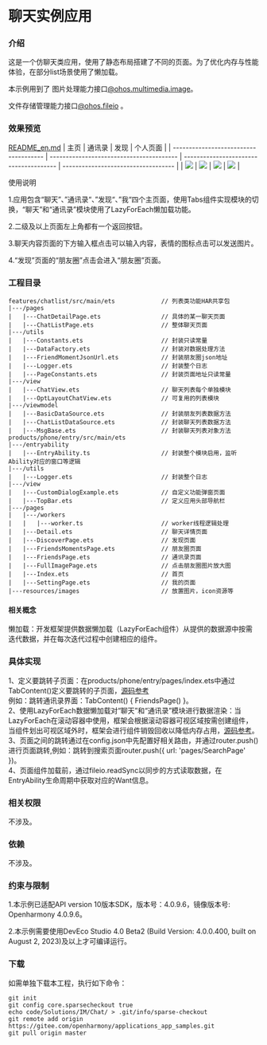 # 聊天实例应用

### 介绍

这是一个仿聊天类应用，使用了静态布局搭建了不同的页面。为了优化内存与性能体验，在部分list场景使用了懒加载。  

本示例用到了 图片处理能力接口[@ohos.multimedia.image](https://gitee.com/openharmony/docs/blob/master/zh-cn/application-dev/reference/apis/js-apis-image.md )。  

文件存储管理能力接口[@ohos.fileio](https://gitee.com/openharmony/docs/blob/master/zh-cn/application-dev/reference/apis/js-apis-fileio.md) 。  

### 效果预览
[README_en.md](README_en.md)
| 主页                                    | 通讯录                                      | 发现                                     | 个人页面                                |
| ------------------------------------- | ---------------------------------------- | -------------------------------------- | ----------------------------------- |
| ![](screenshots/device/chat_home.jpeg) | ![](screenshots/device/chat_address.jpeg) | ![](screenshots/device/chat_found.jpeg) | ![](screenshots/device/chat_me.jpeg) |

使用说明

1.应用包含“聊天”、”通讯录“、”发现“、”我“四个主页面，使用Tabs组件实现模块的切换，“聊天”和“通讯录”模块使用了LazyForEach懒加载功能。

2.二级及以上页面左上角都有一个返回按钮。

3.聊天内容页面的下方输入框点击可以输入内容，表情的图标点击可以发送图片。

4.“发现”页面的“朋友圈”点击会进入“朋友圈”页面。

### 工程目录

```
features/chatlist/src/main/ets             // 列表类功能HAR共享包
|---/pages    
|   |---ChatDetailPage.ets                 // 具体的某一聊天页面            
|   |---ChatListPage.ets                   // 整体聊天页面
|---/utils
|   |---Constants.ets                      // 封装只读常量
|   |---DataFactory.ets                    // 封装对数据处理方法
|   |---FriendMomentJsonUrl.ets            // 封装朋友圈json地址
|   |---Logger.ets                         // 封装整个日志
|   |---PageConstants.ets                  // 封装页面地址只读常量
|---/view
|   |---ChatView.ets                       // 聊天列表每个单独模块
|   |---OptLayoutChatView.ets              // 可复用的列表模块
|---/viewmodel
|   |---BasicDataSource.ets                // 封装朋友列表数据方法
|   |---ChatListDataSource.ets             // 封装聊天列表数据方法
|   |---MsgBase.ets                        // 封装聊天列表对象方法
products/phone/entry/src/main/ets
|---/entryability
|   |---EntryAbility.ts                    // 封装整个模块启用，监听Ability对应的窗口等逻辑
|---/utils
|   |---Logger.ets                         // 封装整个日志
|---/view
|   |---CustomDialogExample.ets            // 自定义功能弹窗页面
|   |---TopBar.ets                         // 定义应用头部导航栏
|---/pages                                                               
|   |---/workers 
|   |   |---worker.ts                      // worker线程逻辑处理
|   |---Detail.ets                         // 聊天详情页面
|   |---DiscoverPage.ets                   // 发现页面
|   |---FriendsMomentsPage.ets             // 朋友圈页面
|   |---FriendsPage.ets                    // 通讯录页面
|   |---FullImagePage.ets                  // 点击朋友圈图片放大图
|   |---Index.ets                          // 首页
|   |---SettingPage.ets                    // 我的页面
|---resources/images                       // 放置图片，icon资源等           
```

#### 相关概念

懒加载：开发框架提供数据懒加载（LazyForEach组件）从提供的数据源中按需迭代数据，并在每次迭代过程中创建相应的组件。

### 具体实现

1、定义要跳转子页面：在products/phone/entry/pages/index.ets中通过TabContent()定义要跳转的子页面，[源码参考](./products/phone/entry/src/main/ets/pages/Index.ets)   
例如：跳转通讯录界面：TabContent() {
FriendsPage() }。  
2、使用LazyForEach数据懒加载对“聊天”和“通讯录”模块进行数据渲染：当LazyForEach在滚动容器中使用，框架会根据滚动容器可视区域按需创建组件，当组件划出可视区域外时，框架会进行组件销毁回收以降低内存占用，[源码参考](./products/phone/entry/src/main/ets/pages/FriendsPage.ets )。  
3、页面之间的跳转通过在config.json中先配置好相关路由，并通过router.push()进行页面跳转,例如：跳转到搜索页面router.push({ url: 'pages/SearchPage' })。  
4、页面组件加载前，通过fileio.readSync以同步的方式读取数据，在EntryAbility生命周期中获取对应的Want信息。

### 相关权限

不涉及。

### 依赖

不涉及。

### 约束与限制

1.本示例已适配API version 10版本SDK，版本号：4.0.9.6，镜像版本号: Openharmony 4.0.9.6。

2.本示例需要使用DevEco Studio 4.0 Beta2 (Build Version: 4.0.0.400, built on August 2, 2023)及以上才可编译运行。

### 下载

如需单独下载本工程，执行如下命令：

```
git init
git config core.sparsecheckout true
echo code/Solutions/IM/Chat/ > .git/info/sparse-checkout
git remote add origin https://gitee.com/openharmony/applications_app_samples.git
git pull origin master
```